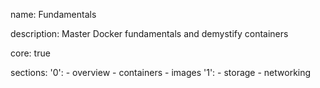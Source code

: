 name: Fundamentals

description: Master Docker fundamentals and demystify containers

core: true

sections:
  '0':
    - overview
    - containers
    - images
  '1':
    - storage
    - networking

